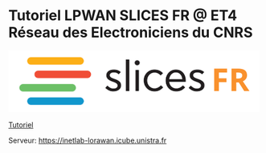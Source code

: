 # Tutoriel LPWAN SLICES FR @ ET4 Réseau des Electroniciens du CNRS

![](slices-fr.png)

[Tutoriel](tutoriel)

Serveur: https://inetlab-lorawan.icube.unistra.fr
